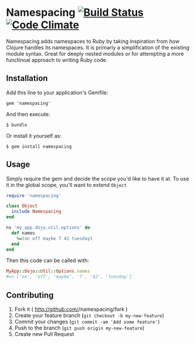# Namespacing [![Build Status](https://travis-ci.org/jah2488/namespacing.png?branch=master)](https://travis-ci.org/jah2488/namespacing) [![Code Climate](https://codeclimate.com/github/jah2488/namespacing.png)](https://codeclimate.com/github/jah2488/namespacing)

Namespacing adds namespaces to Ruby by taking inspiration from how Clojure handles its namespaces.
It is primarly a simplification of the existing module syntax. Great for deeply nested modules or for attempting a more functinoal approach to writing Ruby code.

## Installation

Add this line to your application's Gemfile:

    gem 'namespacing'

And then execute:

    $ bundle

Or install it yourself as:

    $ gem install namespacing

## Usage

Simply require the gem and decide the scope you'd like to have it at. To use it in the global scope, you'll want to extend `Object`

```rb
require 'namespacing'

class Object
  include Namespacing
end

ns 'my_app.dojo.util.options' do
  def names
    %w(on off maybe 7 42 tuesday)
  end
end
```
Then this code can be called with: 
```rb
MyApp::Dojo::Util::Options.names 
#=> ['on', 'off', 'maybe', '7', '42', 'tuesday']
```

## Contributing

1. Fork it ( http://github.com/<my-github-username>/namespacing/fork )
2. Create your feature branch (`git checkout -b my-new-feature`)
3. Commit your changes (`git commit -am 'Add some feature'`)
4. Push to the branch (`git push origin my-new-feature`)
5. Create new Pull Request
